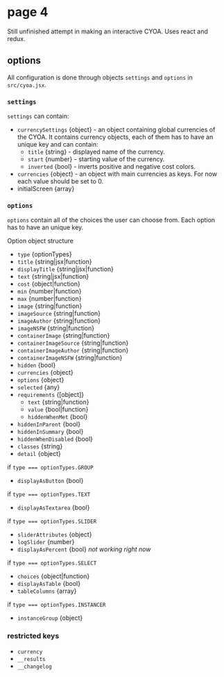 # page 4
Still unfinished attempt in making an interactive CYOA. Uses react and redux.

## options
All configuration is done through objects `settings` and `options` in `src/cyoa.jsx`.

### `settings`
`settings` can contain:
- `currencySettings` {object} - an object containing global currencies of the CYOA. It contains currency objects, each of them has to have an unique key and can contain:
  - `title` {string} - displayed name of the currency.
  - `start` {number} - starting value of the currency.
  - `inverted` {bool} - inverts positive and negative cost colors.
- `currencies` {object} - an object with main currencies as keys. For now each value should be set to 0.
- initialScreen {array}

### `options`
`options` contain all of the choices the user can choose from. Each option has to have an unique key.

Option object structure
- `type` {optionTypes}
- `title` {string|jsx|function}
- `displayTitle` {string|jsx|function}
- `text` {string|jsx|function}
- `cost` {object|function}
- `min` {number|function}
- `max` {number|function}
- `image` {string|function}
- `imageSource` {string|function}
- `imageAuthor` {string|function}
- `imageNSFW` {string|function}
- `containerImage` {string|function}
- `containerImageSource` {string|function}
- `containerImageAuthor` {string|function}
- `containerImageNSFW` {string|function}
- `hidden` {bool}
- `currencies` {object}
- `options` {object}
- `selected` {any}
- `requirements` {[object]}
  - `text` {string|function}
  - `value` {bool|function}
  - `hiddenWhenMet` {bool}
- `hiddenInParent` {bool}
- `hiddenInSummary` {bool}
- `hiddenWhenDisabled` {bool}
- `classes` {string}
- `detail` {object}

if `type === optionTypes.GROUP`
- `displayAsButton` {bool}

if `type === optionTypes.TEXT`
- `displayAsTextarea` {bool}

if `type === optionTypes.SLIDER`
- `sliderAttributes` {object}
- `logSlider` {number}
- `displayAsPercent` {bool} *not working right now*

if `type === optionTypes.SELECT`
- `choices` {object|function}
- `displayAsTable` {bool}
- `tableColumns` {array}

if `type === optionTypes.INSTANCER`
- `instanceGroup` {object}

### restricted keys
- `currency`
- `__results`
- `__changelog`
